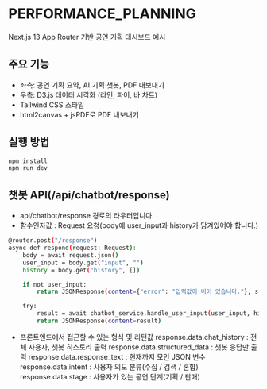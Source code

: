 # PERFORMANCE_PLANNING

Next.js 13 App Router 기반 공연 기획 대시보드 예시

## 주요 기능

- 좌측: 공연 기획 요약, AI 기획 챗봇, PDF 내보내기
- 우측: D3.js 데이터 시각화 (라인, 파이, 바 차트)
- Tailwind CSS 스타일
- html2canvas + jsPDF로 PDF 내보내기

## 실행 방법

```bash
npm install
npm run dev
```

## 챗봇 API(/api/chatbot/response) 

- api/chatbot/response 경로의 라우터입니다. 
- 함수인자값 : Request 요청(body에 user_input과 history가 담겨있어야 합니다.)
```bash
@router.post("/response")
async def respond(request: Request):
    body = await request.json()
    user_input = body.get("input", "")
    history = body.get("history", [])

    if not user_input:
        return JSONResponse(content={"error": "입력값이 비어 있습니다."}, status_code=400)

    try:
        result = await chatbot_service.handle_user_input(user_input, history)
        return JSONResponse(content=result)
```
- 프론트엔드에서 접근할 수 있는 형식 및 리턴값 
 response.data.chat_history : 전체 사용자, 챗봇 히스토리 출력 
 response.data.structured_data : 챗봇 응답만 출력
 response.data.response_text : 현재까지 모인 JSON 변수
 response.data.intent : 사용자 의도 분류(수집 / 검색 / 혼합)
 response.data.stage : 사용자가 있는 공연 단계(기획 / 판매)
